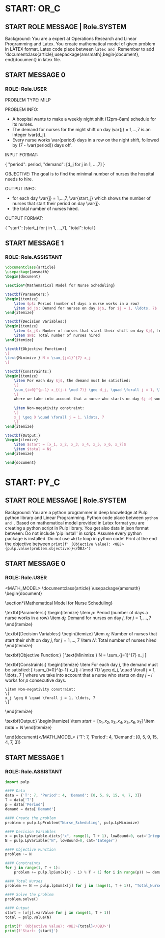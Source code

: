 # START: OR_C 
## START ROLE MESSAGE | Role.SYSTEM 
Background: You are a expert at Operations Research and Linear Programming and Latex. You create mathematical model of given problem in LATEX format. Latex code place between ```latex and ``` Remember to add 'documentclass{article},usepackage{amsmath},begin{document}, end{document} in latex file. 
## START MESSAGE 0 
### ROLE: Role.USER
<DESCRIPTION>
PROBLEM TYPE: MILP

PROBLEM INFO: 
- A hospital wants to make a weekly night shift (12pm-8am) schedule for its nurses. 
- The demand for nurses for the night shift on day \var{j} = 1,...,7 is an integer \var{d_j}. 
- Every nurse works \var{period} days in a row on the night shift, followed by (7 - \var{period}) days off.


INPUT FORMAT: 

{
    "period": period,
    "demand": [d_j for j in 1, ...,7]
}

OBJECTIVE: The goal is to find the minimal number of nurses the hospital needs to hire. 

OUTPUT INFO: 

- for each day \var{j} = 1,...,7, \var{start_j} which shows the number of nurses that start their period on day \var{j}.
- the total number of nurses hired.

OUTPUT FORMAT:

{
    "start": [start_j for j in 1, ...,7],
    "total": total
}


</DESCRIPTION>


## START MESSAGE 1 
### ROLE: Role.ASSISTANT
```latex
\documentclass{article}
\usepackage{amsmath}
\begin{document}

\section*{Mathematical Model for Nurse Scheduling}

\textbf{Parameters:}
\begin{itemize}
    \item $p$: Period (number of days a nurse works in a row)
    \item $d_j$: Demand for nurses on day $j$, for $j = 1, \ldots, 7$
\end{itemize}

\textbf{Decision Variables:}
\begin{itemize}
    \item $x_j$: Number of nurses that start their shift on day $j$, for $j = 1, \ldots, 7$
    \item $N$: Total number of nurses hired
\end{itemize}

\textbf{Objective Function:}
\[
\text{Minimize } N = \sum_{j=1}^{7} x_j
\]

\textbf{Constraints:}
\begin{itemize}
    \item For each day $j$, the demand must be satisfied:
    \[
    \sum_{i=0}^{p-1} x_{(j-i \mod 7)} \geq d_j, \quad \forall j = 1, \ldots, 7
    \]
    where we take into account that a nurse who starts on day $j-i$ works for $p$ consecutive days.
    
    \item Non-negativity constraint:
    \[
    x_j \geq 0 \quad \forall j = 1, \ldots, 7
    \]
\end{itemize}

\textbf{Output:}
\begin{itemize}
    \item $start = [x_1, x_2, x_3, x_4, x_5, x_6, x_7]$
    \item $total = N$
\end{itemize}

\end{document}
```

# START: PY_C 
## START ROLE MESSAGE | Role.SYSTEM 
Background: You are a python programmer in deep knowledge at Pulp python library and Linear Programming. Python code place between ```python and ```. Based on mathematical model provided in Latex format you are creating a python script in Pulp library. You get also data in json format between: <DATA></DATA> Do not include 'pip install' in script. Assume every python package is installed. Do not use `while` loop in python code! Print at the end the objective between <OBJ></OBJ> `print(f' (Objective Value): <OBJ>{pulp.value(problem.objective)}</OBJ>')` 
## START MESSAGE 0 
### ROLE: Role.USER
<MATH_MODEL>
\documentclass{article}
\usepackage{amsmath}
\begin{document}

\section*{Mathematical Model for Nurse Scheduling}

\textbf{Parameters:}
\begin{itemize}
    \item $p$: Period (number of days a nurse works in a row)
    \item $d_j$: Demand for nurses on day $j$, for $j = 1, \ldots, 7$
\end{itemize}

\textbf{Decision Variables:}
\begin{itemize}
    \item $x_j$: Number of nurses that start their shift on day $j$, for $j = 1, \ldots, 7$
    \item $N$: Total number of nurses hired
\end{itemize}

\textbf{Objective Function:}
\[
\text{Minimize } N = \sum_{j=1}^{7} x_j
\]

\textbf{Constraints:}
\begin{itemize}
    \item For each day $j$, the demand must be satisfied:
    \[
    \sum_{i=0}^{p-1} x_{(j-i \mod 7)} \geq d_j, \quad \forall j = 1, \ldots, 7
    \]
    where we take into account that a nurse who starts on day $j-i$ works for $p$ consecutive days.
    
    \item Non-negativity constraint:
    \[
    x_j \geq 0 \quad \forall j = 1, \ldots, 7
    \]
\end{itemize}

\textbf{Output:}
\begin{itemize}
    \item $start = [x_1, x_2, x_3, x_4, x_5, x_6, x_7]$
    \item $total = N$
\end{itemize}

\end{document}</MATH_MODEL>
<DATA>
{'T': 7, 'Period': 4, 'Demand': [0, 5, 9, 15, 4, 7, 3]}</DATA>


## START MESSAGE 1 
### ROLE: Role.ASSISTANT
```python
import pulp

#### Data
data = {'T': 7, 'Period': 4, 'Demand': [0, 5, 9, 15, 4, 7, 3]}
T = data['T']
p = data['Period']
demand = data['Demand']

#### Create the problem
problem = pulp.LpProblem("Nurse_Scheduling", pulp.LpMinimize)

#### Decision Variables
x = pulp.LpVariable.dicts("x", range(1, T + 1), lowBound=0, cat='Integer')
N = pulp.LpVariable("N", lowBound=0, cat='Integer')

#### Objective Function
problem += N

#### Constraints
for j in range(1, T + 1):
    problem += pulp.lpSum(x[(j - i) % T + 1] for i in range(p)) >= demand[j - 1], f"Demand_Constraint_{j}"

#### Total Nurses
problem += N == pulp.lpSum(x[j] for j in range(1, T + 1)), "Total_Nurses"

#### Solve the problem
problem.solve()

#### Output
start = [x[j].varValue for j in range(1, T + 1)]
total = pulp.value(N)

print(f' (Objective Value): <OBJ>{total}</OBJ>')
print(f'Start: {start}')
```

